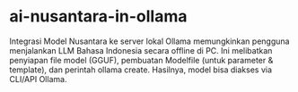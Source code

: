 # ai-nusantara-in-ollama
Integrasi Model Nusantara ke server lokal Ollama memungkinkan pengguna menjalankan LLM Bahasa Indonesia secara offline di PC. Ini melibatkan penyiapan file model (GGUF), pembuatan Modelfile (untuk parameter &amp; template), dan perintah ollama create. Hasilnya, model bisa diakses via CLI/API Ollama.
